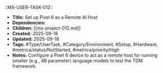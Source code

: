 ::MX-USER-TASK-012::
- **Title:** Set up Pixel 6 as a Remote AI Host
- **Dependencies:** 
- **Children:** [[mx-project-012.md]]
- **Created:** 2025-09-18
- **Updated:** 2025-09-18
- **Tags:** #Type/UserTask, #Category/Environment, #Setup, #Hardware, #metrica/status/NotStarted, #metrica/priority/High
- **Notes:** Configure a Pixel 6 device to act as a remote host for running smaller (e.g., 4B parameter) language models to test the TDM framework.